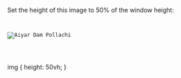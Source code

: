 Set the height of this image to 50% of the window height:

<Editor lang="css" type="exercise">
<code>
<panel lang="html">
<img src="aiyar-dam-pollachi.jpg" alt="Aiyar Dam Pollachi">
</panel>
<panel lang="css">

</panel>
</code>

<solution>
img {
  height: 50vh;
}
</solution>
</Editor>